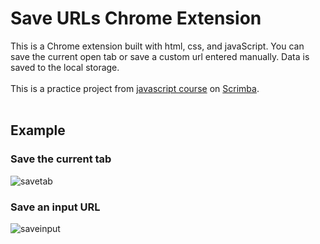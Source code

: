# Save URLs Chrome Extension
This is a Chrome extension built with html, css, and javaScript. You can save the current open tab or save a custom url entered manually. Data is saved to the local storage.
</br></br>
This is a practice project from <a href="https://scrimba.com/learn/learnjavascript">javascript course</a> on <a href="https://scrimba.com">Scrimba</a>.
</br></br>
## Example
### Save the current tab
![savetab](https://github.com/bassantgz30/readme-images/assets/44124521/9a41b837-4a80-4d82-9ac4-4fdded81fffc)

### Save an input URL
![saveinput](https://github.com/bassantgz30/readme-images/assets/44124521/3e768511-2b3e-4d35-9adf-3a9087f12ba5)
